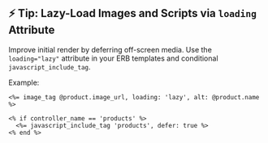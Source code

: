 ## ⚡ Tip: Lazy-Load Images and Scripts via `loading` Attribute
Improve initial render by deferring off-screen media. Use the `loading="lazy"` attribute in your ERB templates and conditional `javascript_include_tag`.

Example:

```erb
<%= image_tag @product.image_url, loading: 'lazy', alt: @product.name %>

<% if controller_name == 'products' %>
  <%= javascript_include_tag 'products', defer: true %>
<% end %>
```